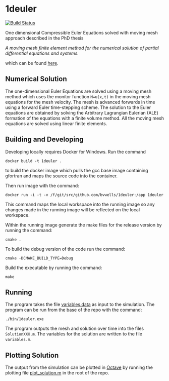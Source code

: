 # 1deuler
[![Build Status](https://travis-ci.org/bvwells/1deuler.svg?branch=master)](https://travis-ci.org/bvwells/1deuler)

One dimensional Compressible Euler Equations solved with moving mesh approach described in the PhD thesis

*A moving mesh finite element method for the numerical solution of partial differential equations and systems.*

which can be found [here][1].

## Numerical Solution

The one-dimensional Euler Equations are solved using a moving mesh 
method which uses the monitor function ```M=u(x,t)``` in the moving mesh 
equations for the mesh velocity. The mesh is advanced forwards in time 
using a forward Euler time-stepping scheme. The solution to the Euler
equations are obtained by solving the Arbitrary Lagrangian Eulerian (ALE)
formation of the equations with a finite volume method. All the moving mesh
equations are solved using linear finite elements.

## Building and Developing

Developing locally requires Docker for Windows. Run the command

```
docker build -t 1deuler .
```

to build the docker image which pulls the gcc base image containing gfortran and maps the source code into the container.

Then run image with the command:

```
docker run -i -t -v /f/git/src/github.com/bvwells/1deuler:/app 1deuler
```

This command maps the local workspace into the running image so any changes made in the running image will be reflected on the local workspace.

Within the running image generate the make files for the release version by running the command:

```
cmake .
```

To build the debug version of the code run the command:

```
cmake -DCMAKE_BUILD_TYPE=Debug
```

Build the executable by running the command:

```
make
```

## Running

The program takes the file [variables.data](./variables.data) as input to the simulation. The program can be run from the base of the repo with the command:

```
./bin/1deuler.exe
```

The program outputs the mesh and solution over time into the files ```SolutionXXX.m```. The variables for the solution are written to the file ```variables.m```.

## Plotting Solution

The output from the simulation can be plotted in [Octave](https://www.gnu.org/software/octave/) by running the plotting file
[plot_solution.m](./plot_solution.m) in the root of the repo.

[1]: http://www.reading.ac.uk/nmsruntime/saveasdialog.aspx?lID=24080&sID=90294
